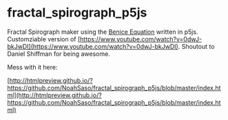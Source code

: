 fractal_spirograph_p5js
=======================

Fractal Spirograph maker using the [Benice Equation](http://benice-equation.blogspot.com/2012/01/fractal-spirograph.html) written in p5js.
Customziable version of [https://www.youtube.com/watch?v=0dwJ-bkJwDI](https://www.youtube.com/watch?v=0dwJ-bkJwDI). Shoutout to Daniel Shiffman for being awesome.

Mess with it here:

[http://htmlpreview.github.io/?https://github.com/NoahSaso/fractal_spirograph_p5js/blob/master/index.html](http://htmlpreview.github.io/?https://github.com/NoahSaso/fractal_spirograph_p5js/blob/master/index.html)
